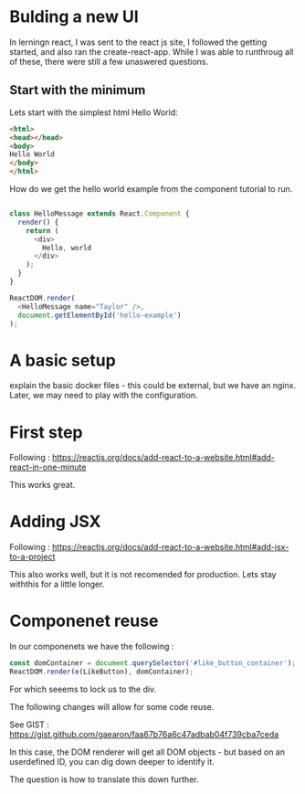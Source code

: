 # Bulding a new UI

In lerningn react, I was sent to the react js site, I followed the getting started, and also ran the create-react-app. While I was able to runthroug all of these, there were still a few unaswered questions.

## Start with the minimum

Lets start with the simplest html Hello World:

```html
<html>
<head></head>
<body>
Hello World
</body>
</html>
```

How do we get the hello world example from the component tutorial to run.

```js

class HelloMessage extends React.Component {
  render() {
    return (
      <div>
        Hello, world
      </div>
    );
  }
}

ReactDOM.render(
  <HelloMessage name="Taylor" />,
  document.getElementById('hello-example')
);

```

# A basic setup 

explain the basic docker files - this could be external, but we have an nginx. Later, we may need to play with the configuration.

# First step 

Following : https://reactjs.org/docs/add-react-to-a-website.html#add-react-in-one-minute

This works great.

# Adding JSX

Following : https://reactjs.org/docs/add-react-to-a-website.html#add-jsx-to-a-project

This also works well, but it is not recomended for production. Lets stay withthis for a little longer.

# Componenet reuse

In our componenets we have the following : 

```js
const domContainer = document.querySelector('#like_button_container');
ReactDOM.render(e(LikeButton), domContainer);
```

For which seeems to lock us to the div. 

The following changes will allow for some code reuse. 

See GIST : https://gist.github.com/gaearon/faa67b76a6c47adbab04f739cba7ceda

In this case, the DOM renderer will get all DOM objects - but based on an userdefined ID, you can dig down deeper to identify it. 

The question is how to translate this down further.